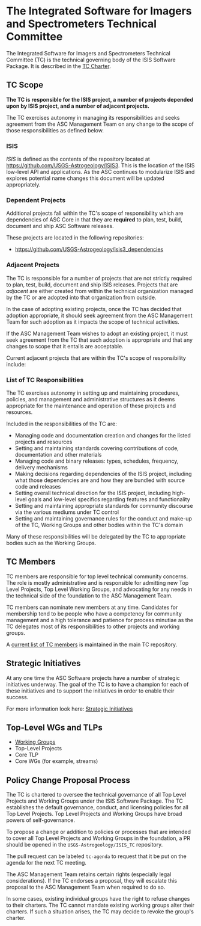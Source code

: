 # The Integrated Software for Imagers and Spectrometers Technical Committee

The Integrated Software for Imagers and Spectrometers Technical Committee (TC)
is the technical governing body of the ISIS Software Package. It is described
in the [TC Charter][].

## TC Scope

**The TC is responsible for the ISIS project, a number of projects
depended upon by ISIS project, and a number of adjacent projects.**

The TC exercises autonomy in managing its responsibilities and seeks agreement
from the ASC Management Team on any change to the scope of those
responsibilities as defined below.

### ISIS

*ISIS* is defined as the contents of the repository located at
<https://github.com/USGS-Astrogeology/ISIS3>. This is the location of the ISIS
low-level API and applications. As the ASC continues to modularize ISIS and
explores potential name changes this document will be updated appropriately.

### Dependent Projects

Additional projects fall within the TC's scope of responsibility which are
dependencies of ASC Core in that they are **required** to plan, test, build,
document and ship ASC Software releases.

These projects are located in the following repositories:

* https://github.com/USGS-Astrogeology/isis3_dependencies

### Adjacent Projects

The TC is responsible for a number of projects that are not strictly required
to plan, test, build, document and ship ISIS releases. Projects that are
_adjacent_ are either created from within the technical organization managed by
the TC or are adopted into that organization from outside.

In the case of adopting existing projects, once the TC has decided that
adoption appropriate, it should seek agreement from the ASC Management Team
for such adoption as it impacts the scope of technical activities.

If the ASC Management Team wishes to adopt an existing project, it must
seek agreement from the TC that such adoption is appropriate and that any
changes to scope that it entails are acceptable.

Current adjacent projects that are within the TC's scope of responsibility
include:

### List of TC Responsibilities

The TC exercises autonomy in setting up and maintaining procedures, policies,
and management and administrative structures as it deems appropriate for the
maintenance and operation of these projects and resources.

Included in the responsibilities of the TC are:

* Managing code and documentation creation and changes for the listed projects
  and resources
* Setting and maintaining standards covering contributions of code,
  documentation and other materials
* Managing code and binary releases: types, schedules, frequency, delivery
  mechanisms
* Making decisions regarding dependencies of the ISIS project,
  including what those dependencies are and how they are bundled with source
  code and releases
* Setting overall technical direction for the ISIS project, including
  high-level goals and low-level specifics regarding features and functionality
* Setting and maintaining appropriate standards for community discourse via the
  various mediums under TC control
* Setting and maintaining governance rules for the conduct and make-up of the
  TC, Working Groups and other bodies within the TC's domain

Many of these responsibilities will be delegated by the TC to appropriate
bodies such as the Working Groups.

## TC Members

TC members are responsible for top level technical community concerns. The role
is mostly administrative and is responsible for admitting new Top Level
Projects, Top Level Working Groups, and advocating for any needs in the
technical side of the foundation to the ASC Management Team.

TC members can nominate new members at any time. Candidates for membership tend
to be people who have a competency for community management and a high tolerance
and patience for process minutiae as the TC delegates most of its responsibilities
to other projects and working groups.

A [current list of TC members](https://github.com/USGS-Astrogeology/ISIS_TC/blob/master/Members.md)
is maintained in the main TC repository.

## Strategic Initiatives

At any one time the ASC Software projects have a number of strategic initiatives
underway.  The goal of the TC is to have a champion for each of these
initiatives and to support the initiatives in order to enable their
success.

For more information look here:
[Strategic Initiatives](https://github.com/USGS-Astrogeology/ISIS_TC/blob/master/Strategic-Initiatives.md)

## Top-Level WGs and TLPs

* [Working Groups](WORKING_GROUPS.md)
* Top-Level Projects
 * Core TLP
  * Core WGs (for example, streams)

## Policy Change Proposal Process

The TC is chartered to oversee the technical governance of all Top
Level Projects and Working Groups under the ISIS Software Package. The TC
establishes the default governance, conduct, and licensing policies for all Top
Level Projects. Top Level Projects and Working Groups have broad powers of
self-governance.

To propose a change or addition to policies or processes that are intended to
cover all Top Level Projects and Working Groups in the foundation, a PR should
be opened in the `USGS-Astrogeology/ISIS_TC` repository.

The pull request can be labeled `tc-agenda` to request that it be put on the
agenda for the next TC meeting.

The ASC Management Team retains certain rights (especially legal considerations).
If the TC endorses a proposal, they will escalate this proposal
to the ASC Management Team when required to do so.

In some cases, existing individual groups have the right to refuse changes to
their charters. The TC cannot mandate existing working groups alter their
charters. If such a situation arises, the TC may decide to revoke the group's
charter.

[TC Charter]: https://github.com/USGS-Astrogeology/ISIS_TC/blob/master/TC-Charter.md
[Project Lifecycle.md]: ./Project-Lifecycle.md
